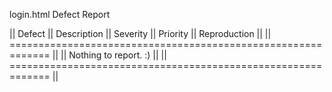 login.html Defect Report

|| Defect || Description || Severity || Priority || Reproduction ||
|| ============================================================= ||
|| Nothing to report. :)                                         ||
|| ============================================================= ||
